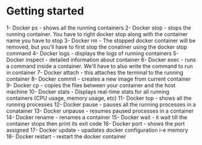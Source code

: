 # Getting started
1- Docker ps - shows all the running containers 
2- Docker stop - stops the running container. You have to right docker stop along with the container name you have to stop 
3- Docker rm - The stopped docker container will be removed, but you'll have to first stop the conatiner using the docker stop command 
4- Docker logs - displays the logs of running containers 
5- Docker inspect - detailed information about container 
6- Docker exec - runs a command inside a container. We'll have to also write the command to run in container 
7- Docker attach - this attaches the terminal to the running container 
8- Docker commit - creates a new image from current container 
9- Docker cp - copies the files between your container and the host machine 
10- Docker stats - Displays real-time stats for all running containers (CPU usage, memory usage, etc)
11- Docker top - shows all the running processes 
12- Docker pause - pauses all the running processes in a conatainer 
13- Docker unpause - resumes paused processes in a container 
14- Docker rename - renames a container 
15- Docker wait - it wait till the container stops then print its exit code 
16- Docker port - shows the port assigned 
17- Docker update - upadates docker configuration i-e memory 
18- Docker restart - restart the docker container 

